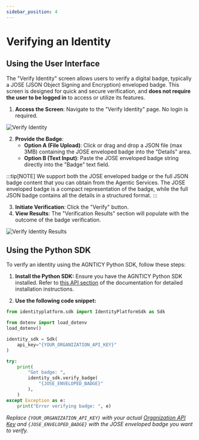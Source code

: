 ```yaml
---
sidebar_position: 4
---
```


# Verifying an Identity

## Using the User Interface

The "Verify Identity" screen allows users to verify a digital badge, typically a JOSE (JSON Object Signing and Encryption) enveloped badge. This screen is designed for quick and secure verification, and **does not require the user to be logged in** to access or utilize its features.

1.  **Access the Screen**: Navigate to the "Verify Identity" page. No login is required.

![Verify Identity](/img/verify-identity.png)

2.  **Provide the Badge**:
    - **Option A (File Upload)**: Click or drag and drop a JSON file (max 3MB) containing the JOSE enveloped badge into the "Details" area.
    - **Option B (Text Input)**: Paste the JOSE enveloped badge string directly into the "Badge" text field.

:::tip[NOTE]
We support both the JOSE enveloped badge or the full JSON badge content that you can obtain from the Agentic Services. The JOSE enveloped badge is a compact representation of the badge, while the full JSON badge contains all the details in a structured format.
:::

3.  **Initiate Verification**: Click the "Verify" button.
4.  **View Results**: The "Verification Results" section will populate with the outcome of the badge verification.

![Verify Identity Results](/img/verify-identity-done.png)

## Using the Python SDK

To verify an identity using the AGNTICY Python SDK, follow these steps:

1. **Install the Python SDK:** Ensure you have the AGNTICY Python SDK installed. Refer to [this API section](/docs/api#python-sdk) of the documentation for detailed installation instructions.

2. **Use the following code snippet:**

```Python
from identityplatform.sdk import IdentityPlatformSdk as Sdk

from dotenv import load_dotenv
load_dotenv()

identity_sdk = Sdk(
    api_key="{YOUR_ORGANIZATION_API_KEY}"
)

try:
    print(
        "Got badge: ",
        identity_sdk.verify_badge(
            "{JOSE_ENVELOPED_BADGE}"
        ),
    )
except Exception as e:
    print("Error verifying badge: ", e)

```

_Replace `{YOUR_ORGANIZATION_API_KEY}` with your actual [Organization API Key](/docs/api#organization-api-key) and `{JOSE_ENVELOPED_BADGE}` with the JOSE enveloped badge you want to verify._
